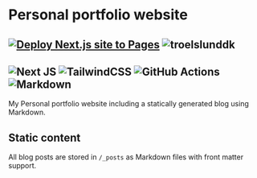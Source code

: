 # Personal portfolio website

[![Deploy Next.js site to Pages](https://github.com/trolund/trolund.github.io/actions/workflows/nextjs.yml/badge.svg)](https://github.com/trolund/trolund.github.io/actions/workflows/nextjs.yml)
![troelslunddk](https://cronitor.io/badges/dcbGAe/production/3X7aOG8m_mEKeGvjw1ETTyWZPJY.svg)
------
![Next JS](https://img.shields.io/badge/Next-black?style=for-the-badge&logo=next.js&logoColor=white)
![TailwindCSS](https://img.shields.io/badge/tailwindcss-%2338B2AC.svg?style=for-the-badge&logo=tailwind-css&logoColor=white)
![GitHub Actions](https://img.shields.io/badge/github%20actions-%232671E5.svg?style=for-the-badge&logo=githubactions&logoColor=white)
![Markdown](https://img.shields.io/badge/markdown-%23000000.svg?style=for-the-badge&logo=markdown&logoColor=white)
------

My Personal portfolio website including a statically generated blog using Markdown.

## Static content

All blog posts are stored in `/_posts` as Markdown files with front matter support.
